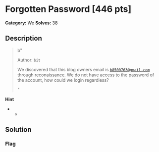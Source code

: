 # Forgotten Password [446 pts]

**Category:** We
**Solves:** 38

## Description
>b"<p>Author: <code>bit</code></p><p>We discovered that this blog owners email is <code>b8500763@gmail.com</code> through reconaissance. We do not have access to the password of the account, how could we login regardless?</p>"

**Hint**
* -

## Solution

### Flag

